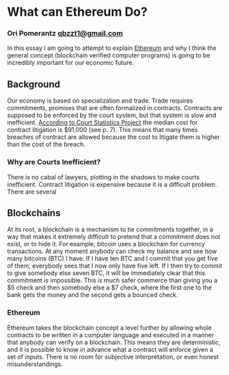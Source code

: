 # What can Ethereum Do?
### Ori Pomerantz qbzzt1@gmail.com 

In this essay I am going to attempt to explain [Ethereum](https://ethereum.org/) and why I think the general concept 
(blockchain verified computer programs) is going to be incredibly important for our economic future.

## Background

Our economy is based on specialization and trade. Trade requires commitments, promises that are often formalized in 
contracts. Contracts are supposed to be enforced by the court system, but that system is slow and inefficient. 
[According to Court Statistics Project](http://www.courtstatistics.org/~/media/microsites/files/csp/data%20pdf/csph_online2.ashx) 
the median cost for contract litigation is $91,000 (see p. 7). This means that many times breaches of contract are allowed
because the cost to litigate them is higher than the cost of the breach.

### Why are Courts Inefficient?

There is no cabal of lawyers, plotting in the shadows to make courts inefficient. Contract litigation is expensive because it
is a difficult problem. There are several 






## Blockchains
At its root, a blockchain is a mechanism to tie commitments together, in a way that makes it extremely difficult to 
pretend that a commitment does not exist, or to hide it. For example, bitcoin uses a blockchain for currency transactions. 
At any moment anybody can check my balance and see how many bitcoins (BTC) I have. If I have ten BTC and I commit that you get five 
of them, everybody sees that I now only have five left. If I then try to commit to give somebody else seven BTC, it will be 
immediately clear that this commitment is impossible. This is much safer commerce than giving you a $5 check and then somebody 
else a $7 check, where the first one to the bank gets the money and the second gets a bounced check. 

### Ethereum
Ethereum takes the blockchain concept a level further by allowing whole contracts to be written in a computer language 
and executed in a manner that anybody can verify on a blockchain. This means they are deterministic, and it is possible to 
know in advance what a contract will enforce given a set of inputs. There is no room for subjective interpretation, or even 
honest misunderstandings.
